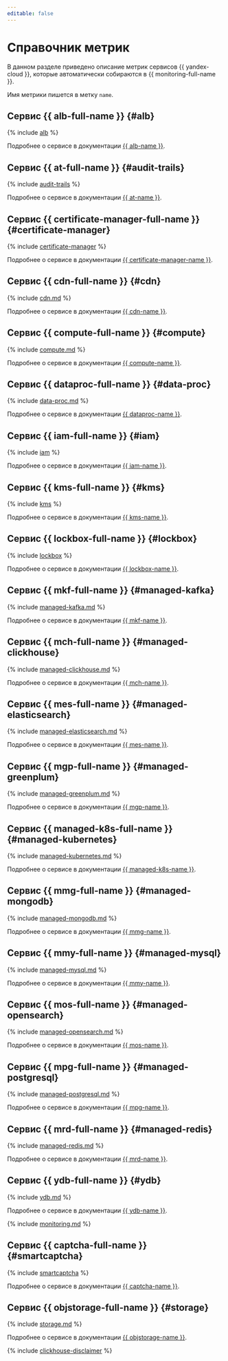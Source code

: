 ```yaml
---
editable: false
---
```


# Справочник метрик

В данном разделе приведено описание метрик сервисов {{ yandex-cloud }}, которые автоматически собираются в {{ monitoring-full-name }}.

Имя метрики пишется в метку `name`.

## Сервис {{ alb-full-name }} {#alb}

{% include [alb](../../_includes/monitoring/metrics-ref/alb.md) %}

Подробнее о сервисе в документации [{{ alb-name }}](../../application-load-balancer/).

## Сервис {{ at-full-name }} {#audit-trails}

{% include [audit-trails](../../_includes/monitoring/metrics-ref/audit-trails.md) %}

Подробнее о сервисе в документации [{{ at-name }}](../../audit-trails/).

## Сервис {{ certificate-manager-full-name }} {#certificate-manager}

{% include [certificate-manager](../../_includes/monitoring/metrics-ref/certificate-manager.md) %}

Подробнее о сервисе в документации [{{ certificate-manager-name }}](../../certificate-manager/).

## Сервис {{ cdn-full-name }} {#cdn}

{% include [cdn.md](../../_includes/monitoring/metrics-ref/cdn.md) %}

Подробнее о сервисе в документации [{{ cdn-name }}](../../cdn/).

## Сервис {{ compute-full-name }} {#compute}

{% include [compute.md](../../_includes/monitoring/metrics-ref/compute.md) %}

Подробнее о сервисе в документации [{{ compute-name }}](../../compute/).


## Сервис {{ dataproc-full-name }} {#data-proc}

{% include [data-proc.md](../../_includes/monitoring/metrics-ref/data-proc.md) %}

Подробнее о сервисе в документации [{{ dataproc-name }}](../../data-proc/).


## Сервис {{ iam-full-name }} {#iam}

{% include [iam](../../_includes/monitoring/metrics-ref/iam.md) %}

Подробнее о сервисе в документации [{{ iam-name }}](../../iam/).

## Сервис {{ kms-full-name }} {#kms}

{% include [kms](../../_includes/monitoring/metrics-ref/kms.md) %}

Подробнее о сервисе в документации [{{ kms-name }}](../../kms/).

## Сервис {{ lockbox-full-name }} {#lockbox}

{% include [lockbox](../../_includes/monitoring/metrics-ref/lockbox.md) %}

Подробнее о сервисе в документации [{{ lockbox-name }}](../../lockbox/).

## Сервис {{ mkf-full-name }} {#managed-kafka}

{% include [managed-kafka.md](../../_includes/monitoring/metrics-ref/managed-kafka.md) %}

Подробнее о сервисе в документации [{{ mkf-name }}](../../managed-kafka/).

## Сервис {{ mch-full-name }} {#managed-clickhouse}

{% include [managed-clickhouse.md](../../_includes/monitoring/metrics-ref/managed-clickhouse.md) %}

Подробнее о сервисе в документации [{{ mch-name }}](../../managed-clickhouse/).


## Сервис {{ mes-full-name }} {#managed-elasticsearch}

{% include [managed-elasticsearch.md](../../_includes/monitoring/metrics-ref/managed-elasticsearch.md) %}

Подробнее о сервисе в документации [{{ mes-name }}](../../managed-elasticsearch/).

## Сервис {{ mgp-full-name }} {#managed-greenplum}

{% include [managed-greenplum.md](../../_includes/monitoring/metrics-ref/managed-greenplum.md) %}

Подробнее о сервисе в документации [{{ mgp-name }}](../../managed-greenplum/).


## Сервис {{ managed-k8s-full-name }} {#managed-kubernetes}

{% include [managed-kubernetes.md](../../_includes/monitoring/metrics-ref/managed-kubernetes.md) %}

Подробнее о сервисе в документации [{{ managed-k8s-name }}](../../managed-kubernetes/).


## Сервис {{ mmg-full-name }} {#managed-mongodb}

{% include [managed-mongodb.md](../../_includes/monitoring/metrics-ref/managed-mongodb.md) %}

Подробнее о сервисе в документации [{{ mmg-name }}](../../managed-mongodb/).


## Сервис {{ mmy-full-name }} {#managed-mysql}

{% include [managed-mysql.md](../../_includes/monitoring/metrics-ref/managed-mysql.md) %}

Подробнее о сервисе в документации [{{ mmy-name }}](../../managed-mysql/).

## Сервис {{ mos-full-name }} {#managed-opensearch}

{% include [managed-opensearch.md](../../_includes/monitoring/metrics-ref/managed-opensearch.md) %}

Подробнее о сервисе в документации [{{ mos-name }}](../../managed-opensearch/).

## Сервис {{ mpg-full-name }} {#managed-postgresql}

{% include [managed-postgresql.md](../../_includes/monitoring/metrics-ref/managed-postgresql.md) %}

Подробнее о сервисе в документации [{{ mpg-name }}](../../managed-postgresql/).

## Сервис {{ mrd-full-name }} {#managed-redis}

{% include [managed-redis.md](../../_includes/monitoring/metrics-ref/managed-redis.md) %}

Подробнее о сервисе в документации [{{ mrd-name }}](../../managed-redis/).


## Сервис {{ ydb-full-name }} {#ydb}

{% include [ydb.md](../../_includes/monitoring/metrics-ref/ydb.md) %}

Подробнее о сервисе в документации [{{ ydb-name }}](../../ydb/).


{% include [monitoring.md](../../_includes/monitoring/metrics-ref/monitoring.md) %}

## Сервис {{ captcha-full-name }} {#smartcaptcha}

{% include [smartcaptcha](../../_includes/monitoring/metrics-ref/smartcaptcha.md) %}

Подробнее о сервисе в документации [{{ captcha-name }}](../../smartcaptcha/).

## Сервис {{ objstorage-full-name }} {#storage}

{% include [storage.md](../../_includes/monitoring/metrics-ref/storage.md) %}

Подробнее о сервисе в документации [{{ objstorage-name }}](../../storage/).

{% include [clickhouse-disclaimer](../../_includes/clickhouse-disclaimer.md) %}
